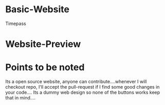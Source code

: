 # Basic-Website


Timepass

# Website-Preview



# Points to be noted

Its a open source website, anyone can contribute....whenever I will checkout repo, I'll accept the pull-request if I find some good changes in your code....
Its a dummy web design so none of the buttons works keep that in mind....
